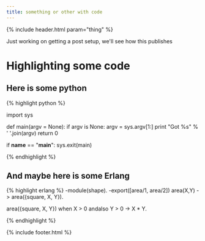 ```yaml
---
title: something or other with code
---
```

{% include header.html param="thing" %}

Just working on getting a post setup, we'll see how this publishes

# Highlighting some code

## Here is some python
{% highlight python %}

import sys

def main(argv = None):
    if argv is None:
        argv = sys.argv[1:]
    print "Got %s" % ' '.join(argv)
    return 0

if __name__ == "__main__":
    sys.exit(main)

{% endhighlight %}

## And maybe here is some Erlang
{% highlight erlang %}
-module(shape).
-export([area/1, area/2])
area(X,Y) ->
    area({square, X, Y}).

area({square, X, Y}) when X > 0 andalso Y > 0 ->
    X * Y.

{% endhighlight %}

{% include footer.html %}
